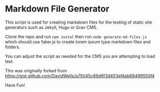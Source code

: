 # Markdown File Generator

This script is used for creating markdown files for the testing of static site generators such as Jekyll, Hugo or Grav CMS.

Clone the repo and run `npm instal` then run `node generate-md-files.js` which should use faker.js to create lorem ipsum type markdown files and folders.

You can adjust the script as needed for the CMS you are attempting to load test.

This was originally forked from https://gist.github.com/DavidWells/a75045c89d6f3d453ef4ab68499550f4

Have Fun!